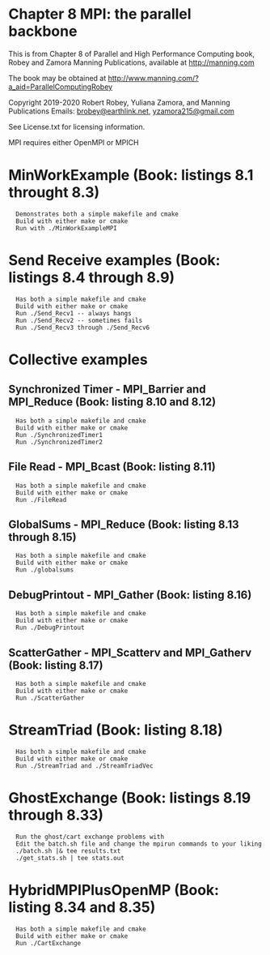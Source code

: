 # Chapter 8 MPI: the parallel backbone
This is from Chapter 8 of Parallel and High Performance Computing book, Robey and Zamora
Manning Publications, available at http://manning.com

The book may be obtained at
   http://www.manning.com/?a_aid=ParallelComputingRobey

Copyright 2019-2020 Robert Robey, Yuliana Zamora, and Manning Publications
Emails: brobey@earthlink.net, yzamora215@gmail.com

See License.txt for licensing information.

MPI requires either OpenMPI or MPICH

# MinWorkExample (Book: listings 8.1 throught 8.3)
      Demonstrates both a simple makefile and cmake
      Build with either make or cmake
      Run with ./MinWorkExampleMPI

# Send Receive examples (Book: listings 8.4 through 8.9)
      Has both a simple makefile and cmake
      Build with either make or cmake
      Run ./Send_Recv1 -- always hangs
      Run ./Send_Recv2 -- sometimes fails
      Run ./Send_Recv3 through ./Send_Recv6

# Collective examples

## Synchronized Timer - MPI_Barrier and MPI_Reduce (Book: listing 8.10 and 8.12)
      Has both a simple makefile and cmake
      Build with either make or cmake
      Run ./SynchronizedTimer1
      Run ./SynchronizedTimer2

## File Read - MPI_Bcast (Book: listing 8.11)
      Has both a simple makefile and cmake
      Build with either make or cmake
      Run ./FileRead

## GlobalSums - MPI_Reduce (Book: listing 8.13 through 8.15)
      Has both a simple makefile and cmake
      Build with either make or cmake
      Run ./globalsums

## DebugPrintout - MPI_Gather (Book: listing 8.16)
      Has both a simple makefile and cmake
      Build with either make or cmake
      Run ./DebugPrintout

## ScatterGather - MPI_Scatterv and MPI_Gatherv (Book: listing 8.17)
      Has both a simple makefile and cmake
      Build with either make or cmake
      Run ./ScatterGather

# StreamTriad (Book: listing 8.18)
      Has both a simple makefile and cmake
      Build with either make or cmake
      Run ./StreamTriad and ./StreamTriadVec
      
# GhostExchange (Book: listings 8.19 through 8.33)
      Run the ghost/cart exchange problems with 
      Edit the batch.sh file and change the mpirun commands to your liking
      ./batch.sh |& tee results.txt
      ./get_stats.sh | tee stats.out

# HybridMPIPlusOpenMP (Book: listing 8.34 and 8.35)
      Has both a simple makefile and cmake
      Build with either make or cmake
      Run ./CartExchange
